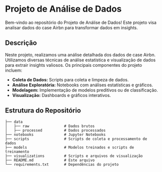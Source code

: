 # Projeto de Análise de Dados

Bem-vindo ao repositório do Projeto de Análise de Dados! Este projeto visa analisar dados do case Airbn para transformar dados em insights.

## Descrição

Neste projeto, realizamos uma análise detalhada dos dados de case Airbn. Utilizamos diversas técnicas de análise estatística e visualização de dados para extrair insights valiosos. Os principais componentes do projeto incluem:

- **Coleta de Dados:** Scripts para coleta e limpeza de dados.
- **Análise Exploratória:** Notebooks com análises estatísticas e gráficos.
- **Modelagem:** Implementação de modelos preditivos ou de classificação.
- **Visualização:** Dashboards e gráficos interativos.

## Estrutura do Repositório

```plaintext
├── data
│   ├── raw                # Dados brutos
│   ├── processed          # Dados processados
├── notebooks              # Jupyter Notebooks
├── scripts                # Scripts de coleta e processamento de dados
├── models                 # Modelos treinados e scripts de treinamento
├── visualizations         # Scripts e arquivos de visualização
├── README.md              # Este arquivo
└── requirements.txt       # Dependências do projeto
````


